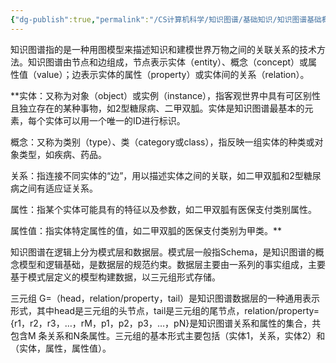 ```yaml
---
{"dg-publish":true,"permalink":"/CS计算机科学/知识图谱/基础知识/知识图谱基础概念/","noteIcon":"","created":"2024-08-28T17:27:38.000+08:00","updated":"2024-04-24T00:28:19.000+08:00"}
---
```



知识图谱指的是一种用图模型来描述知识和建模世界万物之间的关联关系的技术方法。知识图谱由节点和边组成，节点表示实体（entity）、概念（concept）或属性值（value）；边表示实体的属性（property）或实体间的关系（relation）。

**实体：又称为对象（object）或实例（instance），指客观世界中具有可区别性且独立存在的某种事物，如2型糖尿病、二甲双胍。实体是知识图谱最基本的元素，每个实体可以用一个唯一的ID进行标识。

概念：又称为类别（type）、类（category或class），指反映一组实体的种类或对象类型，如疾病、药品。

关系：指连接不同实体的“边”，用以描述实体之间的关联，如二甲双胍和2型糖尿病之间有适应证关系。

属性：指某个实体可能具有的特征以及参数，如二甲双胍有医保支付类别属性。

属性值：指实体特定属性的值，如二甲双胍的医保支付类别为甲类。**

知识图谱在逻辑上分为模式层和数据层。模式层一般指Schema，是知识图谱的概念模型和逻辑基础，是数据层的规范约束。数据层主要由一系列的事实组成，主要基于模式层定义的模型构建数据，以三元组形式存储。

三元组 G=（head，relation/property，tail）是知识图谱数据层的一种通用表示形式，其中head是三元组的头节点，tail是三元组的尾节点，relation/property={r1，r2，r3，…，rM，p1，p2，p3，…，pN}是知识图谱关系和属性的集合，共包含M 条关系和N条属性。三元组的基本形式主要包括（实体1，关系，实体2）和（实体，属性，属性值）。

